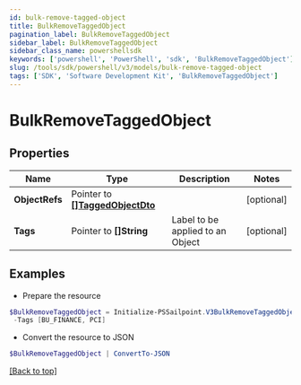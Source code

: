 ```yaml
---
id: bulk-remove-tagged-object
title: BulkRemoveTaggedObject
pagination_label: BulkRemoveTaggedObject
sidebar_label: BulkRemoveTaggedObject
sidebar_class_name: powershellsdk
keywords: ['powershell', 'PowerShell', 'sdk', 'BulkRemoveTaggedObject'] 
slug: /tools/sdk/powershell/v3/models/bulk-remove-tagged-object
tags: ['SDK', 'Software Development Kit', 'BulkRemoveTaggedObject']
---
```



# BulkRemoveTaggedObject

## Properties

Name | Type | Description | Notes
------------ | ------------- | ------------- | -------------
**ObjectRefs** |  Pointer to [**[]TaggedObjectDto**](tagged-object-dto) |  | [optional] 
**Tags** |  Pointer to **[]String** | Label to be applied to an Object | [optional] 

## Examples

- Prepare the resource
```powershell
$BulkRemoveTaggedObject = Initialize-PSSailpoint.V3BulkRemoveTaggedObject  -ObjectRefs null `
 -Tags [BU_FINANCE, PCI]
```

- Convert the resource to JSON
```powershell
$BulkRemoveTaggedObject | ConvertTo-JSON
```


[[Back to top]](#) 

